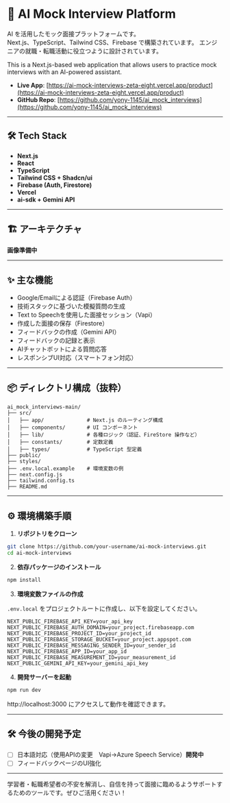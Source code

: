 
# 🧠 AI Mock Interview Platform

AI を活用したモック面接プラットフォームです。  
Next.js、TypeScript、Tailwind CSS、Firebase で構築されています。 
エンジニアの就職・転職活動に役立つように設計されています。

This is a Next.js-based web application that allows users to practice mock interviews with an AI-powered assistant.

- **Live App**: [https://ai-mock-interviews-zeta-eight.vercel.app/product](https://ai-mock-interviews-zeta-eight.vercel.app/product)
- **GitHub Repo**: [https://github.com/yony-1145/ai_mock_interviews](https://github.com/yony-1145/ai_mock_interviews)

---

## 🛠 Tech Stack

- **Next.js**
- **React**
- **TypeScript**
- **Tailwind CSS + Shadcn/ui**
- **Firebase (Auth, Firestore)**
- **Vercel**
- **ai-sdk + Gemini API**

---

## 🏗️ アーキテクチャ

**画像準備中**

---

## ✨ 主な機能

- Google/Emailによる認証（Firebase Auth）
- 技術スタックに基づいた模擬質問の生成
- Text to Speechを使用した面接セッション（Vapi）
- 作成した面接の保存（Firestore）
- フィードバックの作成（Gemini API）
- フィードバックの記録と表示
- AIチャットボットによる質問応答
- レスポンシブUI対応（スマートフォン対応）

---

## 📦 ディレクトリ構成（抜粋）

```
ai_mock_interviews-main/
├── src/
│   ├── app/              # Next.js のルーティング構成
│   ├── components/       # UI コンポーネント
│   ├── lib/              # 各種ロジック（認証、FireStore 操作など）
│   ├── constants/        # 定数定義
│   ├── types/            # TypeScript 型定義
├── public/
├── styles/
├── .env.local.example    # 環境変数の例
├── next.config.js
├── tailwind.config.ts
├── README.md
```

---

## ⚙️ 環境構築手順

1. **リポジトリをクローン**

```bash
git clone https://github.com/your-username/ai-mock-interviews.git
cd ai-mock-interviews
```

2. **依存パッケージのインストール**

```bash
npm install
```

3. **環境変数ファイルの作成**

`.env.local` をプロジェクトルートに作成し、以下を設定してください。

```env
NEXT_PUBLIC_FIREBASE_API_KEY=your_api_key
NEXT_PUBLIC_FIREBASE_AUTH_DOMAIN=your_project.firebaseapp.com
NEXT_PUBLIC_FIREBASE_PROJECT_ID=your_project_id
NEXT_PUBLIC_FIREBASE_STORAGE_BUCKET=your_project.appspot.com
NEXT_PUBLIC_FIREBASE_MESSAGING_SENDER_ID=your_sender_id
NEXT_PUBLIC_FIREBASE_APP_ID=your_app_id
NEXT_PUBLIC_FIREBASE_MEASUREMENT_ID=your_measurement_id
NEXT_PUBLIC_GEMINI_API_KEY=your_gemini_api_key
```

4. **開発サーバーを起動**

```bash
npm run dev
```

http://localhost:3000 にアクセスして動作を確認できます。

---

## 🛠 今後の開発予定

- [ ] 日本語対応（使用APIの変更　Vapi→Azure Speech Service）**開発中**
- [ ] フィードバックページのUI強化

---

学習者・転職希望者の不安を解消し、自信を持って面接に臨めるようサポートするためのツールです。ぜひご活用ください！